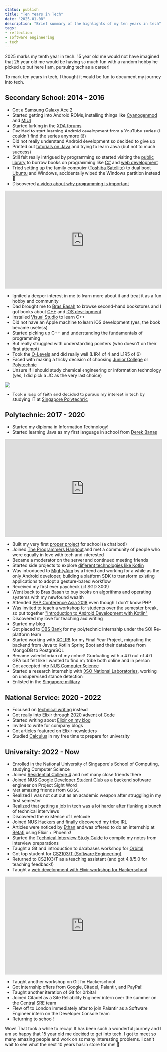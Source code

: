 ```yaml
---
status: publish
title: "Ten Years in Tech"
date: "2025-01-08"
description: "Brief summary of the highlights of my ten years in tech"
tags:
- reflection
- software engineering
- tech
---
```


2025 marks my tenth year in tech. 15 year old me would not have imagined that 25 year old me would be having so much fun
with a random hobby he picked up but here I am, pursuing tech as a career!

To mark ten years in tech, I thought it would be fun to document my journey into tech.

## Secondary School: 2014 - 2016

- Got a [Samsung Galaxy Ace 2](https://en.wikipedia.org/wiki/Samsung_Galaxy_Ace_2)
- Started getting into Android ROMs, installing things like [Cyanogenmod](https://en.wikipedia.org/wiki/CyanogenMod) and
    [MIUI](https://www.reddit.com/r/Android/comments/18ni90y/its_the_sad_end_of_custom_roms_on_xiaomi_devices/)
- Started lurking in the [XDA forums](https://xdaforums.com/)
- Decided to start learning Android development from a YouTube series (I couldn't find the series anymore 😔)
- Did not really understand Android development so decided to give up
- Printed out [tutorials on Java](https://www.javatpoint.com/java-tutorial) and trying to learn Java (but not to much
    success)
- Still felt really intrigued by programming so started visiting the
    [public library](https://www.nlb.gov.sg/main/visit-us/our-libraries-and-locations/libraries/yishun-public-library)
    to borrow books on programming like [C#](https://www.dummies.com/book/technology/programming-web-design/csharp/c-2010-all-in-one-for-dummies-292899/) and [web development](https://www.amazon.sg/HTML-CSS-Design-Build-Websites/dp/1118008189)
- Tried setting up the family computer ([Toshiba Satellite](https://en.wikipedia.org/wiki/Dynabook_Satellite)) to dual boot [Ubuntu](https://ubuntu.com/) and Windows, accidentally wiped the
    Windows partition instead 🤡
- Discovered [a video about why programming is important](https://youtu.be/Dv7gLpW91DM?si=8Vdb2-jIO8e-PuRc)

<div style="display: flex; align-items: center; justify-content: center;">
<iframe width="560" height="315" src="https://www.youtube.com/embed/Dv7gLpW91DM?si=XxNhtLYaQUAFNiGE" title="YouTube video player" frameborder="0" allow="accelerometer; autoplay; clipboard-write; encrypted-media; gyroscope; picture-in-picture; web-share" referrerpolicy="strict-origin-when-cross-origin" allowfullscreen></iframe>
</div>

- Ignited a deeper interest in me to learn more about it and treat it as a fun hobby and community
- Dad brought me to [Bras Basah](https://en.wikipedia.org/wiki/Bras_Basah) to browse second-hand bookstores and I got
    books about [C++](https://www.amazon.sg/Absolute-C-Walter-Savitch/dp/0133970787) and [iOS development](https://www.amazon.com/iOS-Programmers-App-Driven-Approach-Developer/dp/0133965260)
- Installed [Visual Studio](https://visualstudio.microsoft.com/) to learn C++
- Did not have an Apple machine to learn iOS development (yes, the book became useless)
- Started picking up C++ and understanding the fundamentals of programming
- But really struggled with understanding pointers (who doesn't on their first attempt)
- Took the [O-Levels](https://en.wikipedia.org/wiki/Singapore-Cambridge_GCE_Ordinary_Level) and did really well (L1R4 of 4 and L1R5 of 6)
- Faced with making a tricky decision of choosing [Junior College](https://en.wikipedia.org/wiki/Junior_college_(Singapore)) or [Polytechnic](https://en.wikipedia.org/wiki/Institute_of_technology)
- Unsure if I should study chemical engineering or information technology (yes, I did pick a JC as the very last choice)

![](post/ten-years-in-tech/school_choices.png)

- Took a leap of faith and decided to pursue my interest in tech by studying IT at [Singapore Polytechnic](https://sopossible.sp.edu.sg/courses/schools/soc/information-technology)

## Polytechnic: 2017 - 2020

- Started my diploma in Information Technology!
- Started learning Java as my first language in school from [Derek Banas](https://www.youtube.com/watch?v=TBWX97e1E9g&list=PLE7E8B7F4856C9B19)


<div style="display: flex; align-items: center; justify-content: center;">
<iframe width="560" height="315" src="https://www.youtube.com/embed/TBWX97e1E9g?si=oleCVTG_yaCNxLHR" title="YouTube video player" frameborder="0" allow="accelerometer; autoplay; clipboard-write; encrypted-media; gyroscope; picture-in-picture; web-share" referrerpolicy="strict-origin-when-cross-origin" allowfullscreen></iframe>
</div>

- Built my very first [proper project](https://github.com/woojiahao/chat-bot) for school (a chat bot!)
- Joined [The Programmers Hangout](https://theprogrammershangout.com/) and met a community of people who were equally in love with tech and interested
- Became a moderator on the server and continued meeting friends
- Started side projects to explore [different technologies like Kotlin](https://github.com/woojiahao/taiga)
- Was introduced to [MightyAim](https://e27.co/startups/mightyaim/) by a friend and working for a while as the only Android developer, building a platform SDK to transform existing applications to adopt a gesture-based workflow
- Received my first ever paycheck (of SGD 300!)
- Went back to Bras Basah to buy books on algorithms and operating systems with my newfound wealth
- Attended [PHP Conference Asia 2018](https://2018.phpconf.asia/) even though I don't know PHP
- Was invited to teach a workshop for students over the semester break, so put together ["Introduction to Android Development with Kotlin"](https://woojiahao.com/KotlinToDo/#/)
- Discovered my love for teaching and writing
- Started my blog
- Got placed to [DBS Bank](https://www.dbs.com.sg/private-banking/default.page) for my polytechnic internship under the SOI Re-platform team
- Started working with [XCLR8](https://www.linkedin.com/company/rebeehealth/posts/?feedView=all) for my Final Year Project, migrating the backend from Java to Kotlin Spring Boot and their database from MongoDB to PostgreSQL
- Became valedictorian of my cohort! Graduating with a 4.0 out of 4.0 GPA but felt like I wanted to find my tribe both online and in person
- Got accepted into [NUS Computer Science](https://www.comp.nus.edu.sg/programmes/ug/cs/)
- Started a research internship with [DSO National Laboratories](https://www.dso.org.sg/), working on unsupervised stance detection
- Enlisted in the [Singapore military](https://sso.agc.gov.sg/Act/EA1970)

## National Service: 2020 - 2022

- Focused on [technical writing](https://blog.woojiahao.com) instead
- Got really into Elixir through [2020 Advent of Code](https://github.com/woojiahao/Advent-of-code-2020)
- Started writing about [Elixir on my blog](https://blog.woojiahao.com/post/odd-hound/)
- Invited to write for company blogs
- Got articles featured on Elixir newsletters
- Studied [Calculus](https://www.pearson.com/en-us/subject-catalog/p/thomas-calculus/P200000007103/9780137616077) in my free time to prepare for university

## University: 2022 - Now

- Enrolled in the National University of Singapore's School of Computing, studying Computer Science
- Joined [Residential College 4](https://rc4.nus.edu.sg/) and met many close friends there
- Joined [NUS Google Developer Student Club](https://dscnustech.github.io/) as a backend software engineer on Project Sight Word
- Met amazing friends from GDSC
- Realized I was not cut out as an academic weapon after struggling in my first semester
- Realized that getting a job in tech was a lot harder after flunking a bunch of technical interviews
- Discovered the existence of Leetcode
- Joined [NUS Hackers](https://nushackers.org) and finally discovered my tribe IRL
- Articles were noticed by [Ethan](https://www.linkedin.com/in/sherbondy/) and was offered to do an internship at [Betafi](https://www.betafi.co/) using Elixir + Phoenix!
- Started the [Technical Interview Study Guide](https://interviews.woojiahao.com) to compile my notes from interview preparations
- Taught a Git and introduction to databases workshop for [Orbital](https://nusmods.com/courses/CP2106/independent-software-development-project-orbital)
- Got top student for [CS2103/T (Software Engineering)](https://nusmods.com/courses/CS2103/software-engineering)
- Returned to CS2103/T as a teaching assistant (and got 4.8/5.0 for teaching feedback!)
- Taught a [web development with Elixir workshop for Hackerschool](https://www.youtube.com/watch?v=-VHBMXxCee0)

<div style="display: flex; align-items: center; justify-content: center;">
<iframe width="560" height="315" src="https://www.youtube.com/embed/-VHBMXxCee0?si=-wuWkg8zi-ssjw2N" title="YouTube video player" frameborder="0" allow="accelerometer; autoplay; clipboard-write; encrypted-media; gyroscope; picture-in-picture; web-share" referrerpolicy="strict-origin-when-cross-origin" allowfullscreen></iframe>
</div>

- Taught another workshop on Git for Hackerschool
- Got internship offers from Google, Citadel, Palantir, and PayPal!
- Taught another iteration of Git for Orbital
- Joined Citadel as a Site Reliability Engineer intern over the summer on the Central SRE team
- Flew off to London immediately after to join Palantir as a Software Engineer intern on the Developer Console team
- Returning to school!

Wow! That took a while to recap! It has been such a wonderful journey and I am so happy that 15 year old me decided to get into tech. I got to meet so many amazing people and work on so many interesting problems. I can't wait to see what the next 10 years has in store for me! 🎉
